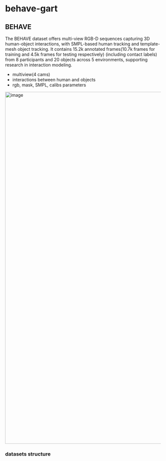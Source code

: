 # behave-gart
## BEHAVE
The BEHAVE dataset offers multi-view RGB-D sequences capturing 3D human-object interactions, with SMPL-based human tracking and template-mesh object tracking. It contains 15.2k annotated frames(10.7k frames for training and 4.5k frames for testing respectively) (including contact labels) from 8 participants and 20 objects across 5 environments, supporting research in interaction modeling.
- multiview(4 cams)
- interactions between human and objects
- rgb, mask, SMPL, calibs parameters
<img width="1141" alt="image" src="https://github.com/user-attachments/assets/6ccc3de6-f90c-4043-a2fa-40f2744648a8" />


### datasets structure
